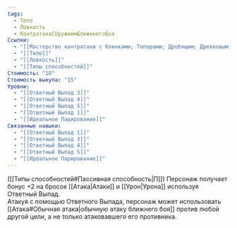 ```yaml
---
tags:
  - Тело
  - Ловкость
  - КонтратакаСОружиемБлиженегоБоя
Ссылки:
  - "[[Мастерство контратаки с Клинками; Топорами; Дробящим; Древковым]]"
  - "[[Тело]]"
  - "[[Ловкость]]"
  - "[[Типы способностей]]"
Стоимость: "10"
Стоимость выкупа: "15"
Уровни:
  - "[[Ответный Выпад 3]]"
  - "[[Ответный Выпад 4]]"
  - "[[Ответный Выпад 5]]"
  - "[[Ответный Выпад 1]]"
  - "[[Идеальное Парирование]]"
Связанные навыки:
  - "[[Ответный Выпад 1]]"
  - "[[Ответный Выпад 3]]"
  - "[[Ответный Выпад 4]]"
  - "[[Ответный Выпад 5]]"
  - "[[Идеальное Парирование]]"
---
```

([[Типы способностей#Пассивная способность|П]]) Персонаж получает бонус +2 на бросок [[Атака|Атаки]] и [[Урон|Урона]] используя Ответный Выпад.  
Атакуя с помощью Ответного Выпада, персонаж может использовать [[Атака#Обычная атака|обычную атаку ближнего боя]] против любой другой цели, а не только атаковавшего его противника. 
